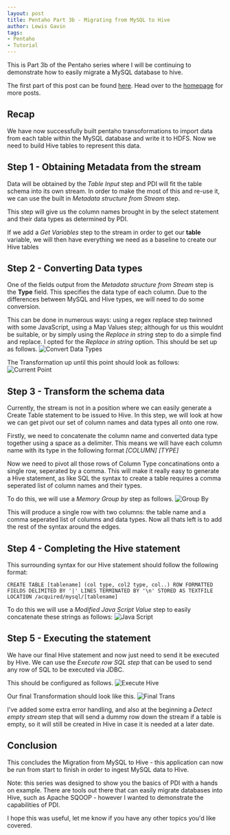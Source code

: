 ```yaml
---
layout: post
title: Pentaho Part 3b - Migrating from MySQL to Hive
author: Lewis Gavin
tags:
- Pentaho
- Tutorial
---
```


This is Part 3b of the Pentaho series where I will be continuing to demonstrate how to easily migrate a MySQL database to hive.

The first part of this post can be found [here](http://gavlaaaaaaaa.github.io/Pentaho-Migrate-Hive/). Head over to the [homepage](http://gavlaaaaaaaa.github.io/) for more posts.

## Recap
We have now successfully built pentaho transoformations to import data from each table within the MySQL database and write it to HDFS.
Now we need to build Hive tables to represent this data.

## Step 1 - Obtaining Metadata from the stream
Data will be obtained by the *Table Input* step and PDI will fit the table schema into its own stream. In order to make the most of this and re-use it, we can use the built in *Metadata structure from Stream* step.

This step will give us the column names brought in by the select statement and their data types as determined by PDI. 

If we add a *Get Variables* step to the stream in order to get our **table** variable, we will then have everything we need as a baseline to create our Hive tables

## Step 2 - Converting Data types
One of the fields output from the *Metadata structure from Stream* step is the **Type** field. This specifies the data type of each column. Due to the differences between MySQL and Hive types, we will need to do some conversion.

This can be done in numerous ways: using a regex replace step twinned with some JavaScript, using a Map Values step; although for us this wouldnt be suitable, or by simply using the *Replace in string* step to do a simple find and replace. I opted for the *Replace in string* option. This should be set up as follows.
![Convert Data Types](../images/Pentaho/hive_tables_1.jp2)

The Transformation up until this point should look as follows:
![Current Point](../images/Pentaho/hive_tables_2.jp2)

## Step 3 - Transform the schema data
Currently, the stream is not in a position where we can easily generate a Create Table statement to be issued to Hive. In this step, we will look at how we can get pivot our set of column names and data types all onto one row.

Firstly, we need to concatenate the column name and converted data type together using a space as a delimiter. This means we will have each column name with its type in the following format *[COLUMN] [TYPE]*

Now we need to pivot all those rows of Column Type concatinations onto a single row, seperated by a comma. This will make it really easy to generate a Hive statement, as like SQL the syntax to create a table requires a comma seperated list of column names and their types.

To do this, we will use a *Memory Group by* step as follows.
![Group By](../images/Pentaho/hive_tables_3.jp2)

This will produce a single row with two columns: the table name and a comma seperated list of columns and data types. Now all thats left is to add the rest of the syntax around the edges.

## Step 4 - Completing the Hive statement
This surrounding syntax for our Hive statement should follow the following format:

`CREATE TABLE [tablename] (col type, col2 type, col..) ROW FORMATTED FIELDS DELIMITED BY '|' LINES TERMINATED BY '\n' STORED AS TEXTFILE LOCATION /acquired/mysql/[tablename]`

To do this we will use a *Modified Java Script Value* step to easily concatenate these strings as follows:
![Java Script](../images/Pentaho/hive_tables_4.jp2)


## Step 5 - Executing the statement
We have our final Hive statement and now just need to send it be executed by Hive. We can use the *Execute row SQL step* that can be used to send any row of SQL to be executed via JDBC.

This should be configured as follows.
![Execute Hive](../images/Pentaho/hive_tables_5.jp2)

Our final Transformation should look like this. 
![Final Trans](../images/Pentaho/hive_tables_6.jp2)

I've added some extra error handling, and also at the beginning a *Detect empty stream* step that will send a dummy row down the stream if a table is empty, so it will still be created in Hive in case it is needed at a later date.

## Conclusion
This concludes the Migration from MySQL to Hive - this application can now be run from start to finish in order to ingest MySQL data to Hive.

Note: this series was designed to show you the basics of PDI with a hands on example. There are tools out there that can easily migrate databases into Hive, such as Apache SQOOP - however I wanted to demonstrate the capabilities of PDI.

I hope this was useful, let me know if you have any other topics you'd like covered.
